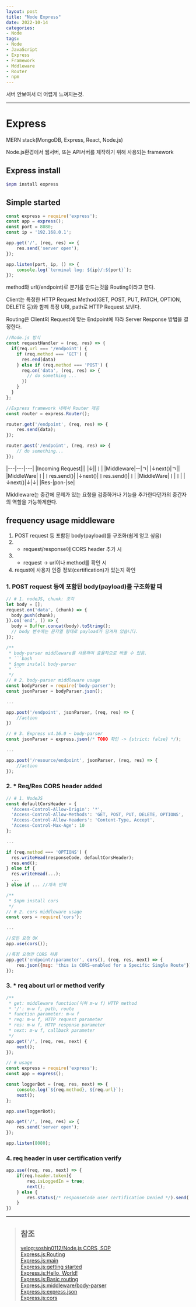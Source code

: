```yaml
---
layout: post
title: "Node Express"
date: 2022-10-14
categories:
- Node
tags:
- Node
- JavaScript
- Express
- Framework
- Mddleware
- Router
- npm
---
```


서버 안보여서 더 어렵게 느껴지는것.

---

# Express

MERN stack(MongoDB, Express, React, Node.js)

Node.js환경에서 웹서버, 또는 API서버를 제작하기 위해 사용되는 framework

## Express install

```bash
$npm install express
```

## Simple started

```javascript
const express = require('express');
const app = express();
const port = 8080;
const ip = '192.168.0.1';

app.get('/', (req, res) => {
    res.send('server open');
});

app.listen(port, ip, () => {
    console.log(`terminal log: ${ip}/:${port}`);
});
```
method와 url(/endpoint)로 분기를 만드는것을 Routing이라고 한다.

Client는 특정한 HTTP Request Method(GET, POST, PUT, PATCH, OPTION, DELETE 등)와 함꼐 특정 URI, path로 HTTP Request 보낸다.

Routing은 Client의 Request에 맞는 Endpoint에 따라 Server Response 방법을 결정한다.

```javascript
//Node.js 방식
const requestHandler = (req, res) => {
  if(req.url === '/endpoint') {
    if (req.method === 'GET') {
      res.end(data)
    } else if (req.method === 'POST') {
      req.on('data', (req, res) => {
        // do something ...
      })
    }
  }
};

//Express framework 내에서 Router 제공
const router = express.Router();

router.get('/endpoint', (req, res) => {
    res.send(data);
});

router.post('/endpoint', (req, res) => {
    // do something...
});
```

|---|---|---|
|Incoming Request|||
|↓||ㅣ|
|Middleware|ㅡ|ㄱ|
|↓next()|ㄱ||
|MiddleWare|ㅣ|ㅣres.send()|
|↓next()|ㅣres.send()|ㅣ|
|MiddleWare|ㅣ|ㅣ|
|↓next()|↓|↓|
|Res-|pon-|se|

Middleware는 중간에 문제가 있는 요청을 검증하거나 기능을 추가한다던가의 중간자의 역할을 가능하게한다.

## frequency usage middleware

1. POST request 등 포함된 body(payload)를 구조화(쉽게 얻고 싶음)
2. * request/response에 CORS header 추가 시
3. * request -> url이나 method를 확인 시
4. requst에 사용자 인증 정보(certification)가 있는지 확인

### 1. POST request 등에 포함된 body(payload)를 구조화할 때

```javascript
// # 1. nodeJS, chunk: 조각
let body = [];
request.on('data', (chunk) => {
  body.push(chunk);
}).on('end', () => {
  body = Buffer.concat(body).toString();
  // body 변수에는 문자열 형태로 payload가 담겨져 있습니다.
});

/**
 * body-parser middleware를 사용하여 효율적으로 바꿀 수 있음.
 * ```bash
 * $npm install body-parser
 * ```
 */
// # 2. body-parser middleware usage
const bodyParser = require('body-parser');
const jsonParser = bodyParser.json();

...

app.post('/endpoint', jsonParser, (req, res) => {
    //action
})

// # 3. Express v4.16.0 ~ body-parser
const jsonParser = express.json(/* TODO 확인 -> {strict: false} */);

...

app.post('/resource/endpoint', jsonParser, (req, res) => {
    //action
});
```

### 2. * Req/Res CORS header added

```javascript
// # 1. NodeJS
const defaultCorsHeader = {
  'Access-Control-Allow-Origin': '*',
  'Access-Control-Allow-Methods': 'GET, POST, PUT, DELETE, OPTIONS',
  'Access-Control-Allow-Headers': 'Content-Type, Accept',
  'Access-Control-Max-Age': 10
};

...

if (req.method === 'OPTIONS') {
  res.writeHead(responseCode, defaultCorsHeader);
  res.end();
} else if {
  res.writeHead(...);
  ...
} else if ... //계속 반복

/**
 * $npm install cors
 */
// # 2. cors middleware usage
const cors = require('cors');

...

//모든 요청 OK
app.use(cors());

//특정 요청만 CORS 허용
app.get('endpoint/:parameter', cors(), (req, res, next) => {
    res.json({msg: 'this is CORS-enabled for a Specific Single Route'});
});
```

### 3. * req about url or method verify

```javascript
/**
 * get: middleware function(이하 m-w f) HTTP method
 * '/': m-w f, path, route
 * function parameter: m-w f
 * req: m-w f, HTTP request parameter
 * res: m-w f, HTTP response parameter
 * next: m-w f, callback parameter
 */
app.get('/', (req, res, next) {
    next();
});

// # usage
const express = require('express');
const app = express();

const loggerBot = (req, res, next) => {
    console.log(`${req.method}, ${req.url}`);
    next();
};

app.use(loggerBot);

app.get('/', (req, res) => {
    res.send('server open');
});

app.listen(8080);
```

### 4. req header in user certification verify

```javascript
app.use((req, res, next) => {
    if(req.header.token){
        req.isLoggedIn = true;
        next();
    } else {
        res.status(/* responseCode user certification Denied */).send('no authority');
    }
})
```

---

> ## 참조
>
> [velog:soshin0112/Node.js CORS, SOP](https://velog.io/@soshin0112/Node.js-CORS-SOP-%EA%B0%9C%EB%85%90)   
> [Express.js:Routing](https://expressjs.com/ko/guide/routing.html)   
> [Express.js:main](https://expressjs.com/ko/)   
> [Express.js:getting started](https://expressjs.com/ko/starter/installing.html)   
> [Express.js:Hello, World!](https://expressjs.com/ko/starter/hello-world.html)   
> [Express.js:Basic routing](https://expressjs.com/ko/starter/basic-routing.html)   
> [Express.js:middleware/body-parser](http://expressjs.com/en/resources/middleware/body-parser.html)   
> [Express.js:express.json](https://expressjs.com/ko/4x/api.html#express.json)   
> [Express.js:cors](http://expressjs.com/en/resources/middleware/cors.html)   